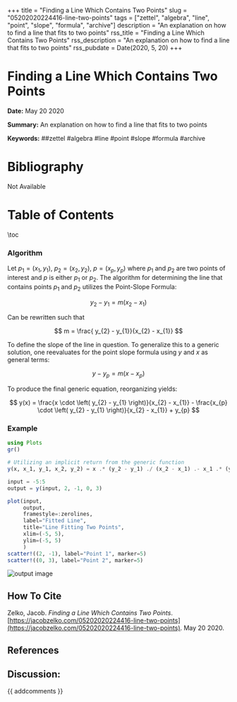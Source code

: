 +++
title = "Finding a Line Which Contains Two Points"
slug = "05202020224416-line-two-points"
tags = ["zettel", "algebra", "line", "point", "slope", "formula", "archive"]
description = "An explanation on how to find a line that fits to two points"
rss_title = "Finding a Line Which Contains Two Points"
rss_description = "An explanation on how to find a line that fits to two points"
rss_pubdate = Date(2020, 5, 20)
+++



Finding a Line Which Contains Two Points
=========

**Date:** May 20 2020

**Summary:** An explanation on how to find a line that fits to two points

**Keywords:** ##zettel #algebra #line #point #slope #formula #archive

Bibliography
==========

Not Available

Table of Contents
=========

\toc

### Algorithm

Let $p_{1} = (x_{1}, y_{1})$, $p_{2} = (x_{2}, y_{2})$, $p = (x_{p}, y_{p})$ where $p_{1}$ and $p_{2}$ are two points of interest and $p$ is either $p_{1}$ or $p_{2}$. The algorithm for determining the line that contains points $p_{1}$ and $p_{2}$ utilizes the Point-Slope Formula:

$$
y_{2} - y_{1} = m(x_{2} - x_{1})
$$

Can be rewritten such that

$$
m = \frac{ y_{2} - y_{1}}{x_{2} - x_{1}}
$$

To define the slope of the line in question. To generalize this to a generic solution, one reevaluates for the point slope formula using $y$ and $x$ as general terms:

$$
y - y_{p} = m(x - x_{p})
$$

To produce the final generic equation, reorganizing yields:

$$
y(x) = \frac{x \cdot \left( y_{2} - y_{1} \right)}{x_{2} - x_{1}} - \frac{x_{p} \cdot \left( y_{2} - y_{1} \right)}{x_{2} - x_{1}} + y_{p}
$$

### Example

```julia
using Plots
gr()

# Utilizing an implicit return from the generic function
y(x, x_1, y_1, x_2, y_2) = x .* (y_2 - y_1) ./ (x_2 - x_1) .- x_1 .* (y_2 - y_1) ./ (x_2 - x_1) .+ y_1

input = -5:5
output = y(input, 2, -1, 0, 3)

plot(input,
     output, 
     framestyle=:zerolines,
     label="Fitted Line",
     title="Line Fitting Two Points",
     xlim=(-5, 5),
     ylim=(-5, 5)
     )
scatter!((2, -1), label="Point 1", marker=5)
scatter!((0, 3), label="Point 2", marker=5)
```

![output image](/052520202121.png)
## How To Cite

 Zelko, Jacob. _Finding a Line Which Contains Two Points_. [https://jacobzelko.com/05202020224416-line-two-points](https://jacobzelko.com/05202020224416-line-two-points). May 20 2020.
## References
## Discussion: 

{{ addcomments }}
